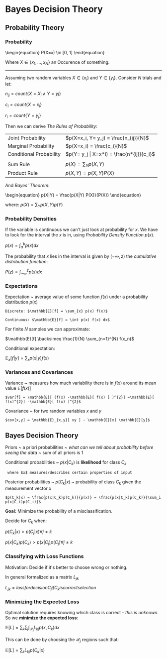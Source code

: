 # Bayes Decision Theory

## Probability Theory

### Probability

\begin{equation}
P(X=x) \in [0, 1]
\end{equation}

Where $X \in \{x_1, ..., x_N\}$ an Occurence of something.

---

Assuming two random variables $X \in \{x_i\}$ and $Y \in \{y_i\}$.
Consider $N$ trials and let:

$n_{ij} = count\{X = X_i \land Y = yj\}$

$c_i = count\{X = x_i\}$

$r_i = count\{Y = y_j\}$

Then we can derive _The Rules of Probability_:

|                         |                                           |
| ----------------------- | ----------------------------------------- |
| Joint Probability       | $p(X=x_i, Y= y_j) = \frac{n_{ij}}{N}$     |
| Marginal Probability    | $p(X=x_i) = \frac{c_i}{N}$                |
| Conditional Probability | $p(Y= y_j \| X=x*i) = \frac{n*{ij}}{c_i}$ |
|                         |                                           |
| Sum Rule                | $p(X) = \sum_{Y} p(X,Y)$                  |
| Product Rule            | $p(X, Y) = p(X,Y) P(X)$                   |

And _Bayes' Theorem_:

\begin{equation}
p(X|Y) = \frac{p(X|Y) P(X)}{P(X)}
\end{equation}

where: $p(X) = \sum_{Y} p(X,Y) p(Y)$

### Probability Densities

If the variable is continuous we can't just look at probability for $x$.
We have to look for the interval the $x$ is in,
using _Probability Density Function_ $p(x)$.

$p(x) = \int^{b}_{a} p(x) dx$

The probability that $x$ lies in the interval is given by $(-\infty, z)$
the _cumulative distribution function_:

$P(z) = \int_{-\infty}^{z} p(x) dx$

### Expectations

Expectation
~ average value of some function $f(x)$ under a probability distribution $p(x)$

    Discrete: $\mathbb{E}[f] = \sum_{x} p(x) f(x)$

    Continuous: $\mathbb{E}[f] = \int p(x) f(x) dx$

For finite $N$ samples we can approximate:

$\mathbb{E}[f] \backsimeq \frac{1}{N} \sum_{n=1}^{N} f(x_n)$

Conditional expectation:

$\mathbb{E}_x[f|y] = \sum_{x} p(x|y) f(x)$

### Variances and Covariances

Variance
~ measures how much variability there is in $f(x)$ around its mean value $\mathbb{E}[f(x)]$

    $var[f] = \mathbb{E}[ (f(x) -\mathbb{E}[ f(x) ] )^{2}] =\mathbb{E}[ f(x)^{2}] -\mathbb{E}[ f(x) ]^{2}$

Covariance
~ for two random variables $x$ and $y$

    $cov[x,y] = \mathbb{E}_{x,y}[ xy ] - \mathbb{E}[x] \mathbb{E}[y]$

## Bayes Decision Theory

Priors
~ a priori probabilities
~ _what can we tell about probability before seeing the data_
~ sum of all priors is $1$

Conditional probabilities
~ $p(x|C_k)$ is **likelihood** for class $C_k$

     where $x$ measures/describes certain properties of input

Posterior probabilities
~ $p(C_k | x)$
~ probability of class $C_k$ given the measurement vector $x$

    $p(C_k|x) = \frac{p(x|C_k)p(C_k)}{p(x)} = \frac{p(x|C_k)p(C_k)}{\sum_i p(x|C_i)p(C_i)}$

**Goal:**
Minimize the probability of a misclassification.

Decide for $C_k$ when:

$p(C_k|x) > p(C_j|x) \forall j \neq k$

$p(x|C_k)p(C_k) > p(x|C_j)p(C_j) \forall j \neq k$

### Classifying with Loss Functions

Motivation:
Decide if it's better to choose wrong or nothing.

In general formalized as a matrix $L_{jk}$

$L_{jk} = loss for decision C_j if C_k is correct selection$

### Minimizing the Expected Loss

Optimal solution requires knowing which class is correct - _this is unknown_.
So we **minimize the expected loss**:

$\mathbb{E}[L] = \sum_k \sum_j \int_{\mathcal{R}_j} L_{kj} p(x, C_k) dx$

This can be done by choosing the $\mathcal{R}_j$ regions such that:

$\mathbb{E}[L] = \sum_k L_{kj} p(C_k | x)$
